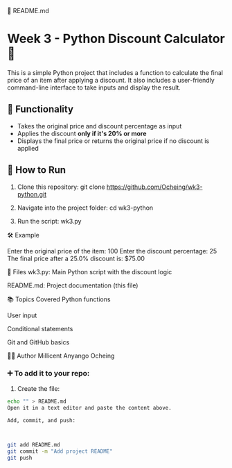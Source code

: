 📄 README.md
# Week 3 - Python Discount Calculator 💸

This is a simple Python project that includes a function to calculate the final price of an item after applying a discount. It also includes a user-friendly command-line interface to take inputs and display the result.

## 🧠 Functionality

- Takes the original price and discount percentage as input
- Applies the discount **only if it's 20% or more**
- Displays the final price or returns the original price if no discount is applied

## 🚀 How to Run

1. Clone this repository:
   git clone https://github.com/Ocheing/wk3-python.git
   
2. Navigate into the project folder:
cd wk3-python

3. Run the script:
wk3.py

🛠 Example

Enter the original price of the item: 100
Enter the discount percentage: 25
The final price after a 25.0% discount is: $75.00


📁 Files
wk3.py: Main Python script with the discount logic

README.md: Project documentation (this file)

📚 Topics Covered
Python functions

User input

Conditional statements

Git and GitHub basics

🧑‍💻 Author
Millicent Anyango Ocheing


### ➕ To add it to your repo:

1. Create the file:
```bash
echo "" > README.md
Open it in a text editor and paste the content above.

Add, commit, and push:



git add README.md
git commit -m "Add project README"
git push
